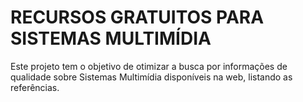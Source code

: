 # RECURSOS GRATUITOS PARA SISTEMAS MULTIMÍDIA
Este projeto tem o objetivo de otimizar a busca por informações de qualidade sobre Sistemas Multimídia disponíveis na web, listando as referências.